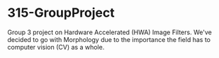 # 315-GroupProject
Group 3 project on Hardware Accelerated (HWA) Image Filters. We've decided to go with Morphology due to the importance the field has to computer vision (CV) as a whole.

